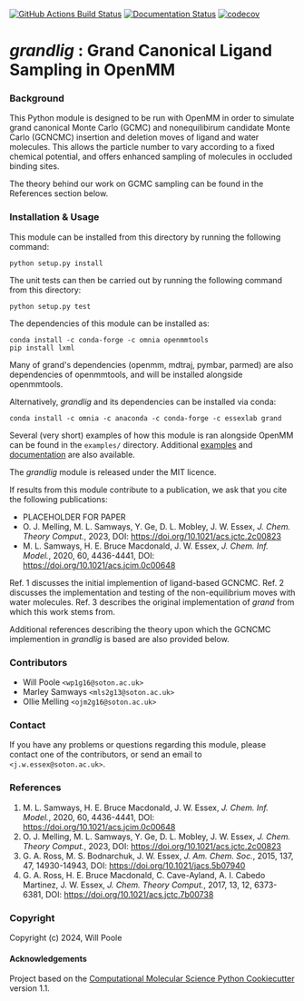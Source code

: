 <!-- [![Anaconda-Server Badge](https://anaconda.org/essexlab/grand/badges/version.svg)](https://anaconda.org/essexlab/grand)
[![Anaconda-Server Badge](https://anaconda.org/essexlab/grand/badges/downloads.svg)](https://anaconda.org/essexlab/grand) -->



[![GitHub Actions Build Status](https://github.com/essex-lab/grandlig/workflows/CI.yaml/badge.svg)](https://github.com/essex-lab/grandlig/actions)
[![Documentation Status](https://readthedocs.org/projects/grandlig/badge/?version=latest)](https://grandlig.readthedocs.io/en/latest/?badge=latest)
[![codecov](https://codecov.io/gh/REPLACE_WITH_OWNER_ACCOUNT/grandlig/branch/main/graph/badge.svg)](https://codecov.io/gh/REPLACE_WITH_OWNER_ACCOUNT/grandlig/branch/main)

# _grandlig_ : Grand Canonical Ligand Sampling in OpenMM

### Background

This Python module is designed to be run with OpenMM in order to simulate grand canonical Monte Carlo (GCMC) and nonequilibirum candidate Monte Carlo (GCNCMC) insertion and deletion moves of ligand and water molecules. This allows the particle number to vary according to a fixed chemical
potential, and offers enhanced sampling of molecules in occluded binding sites.

The theory behind our work on GCMC sampling can be found in the References section below.

### Installation & Usage

This module can be installed from this directory by running the following
command:

```commandline
python setup.py install
```

The unit tests can then be carried out by running the following command from
this directory:
```commandline
python setup.py test
```

The dependencies of this module can be installed as:

```commandline
conda install -c conda-forge -c omnia openmmtools
pip install lxml
```
Many of grand's dependencies (openmm, mdtraj, pymbar, parmed) are also dependencies of 
openmmtools, and will be installed alongside openmmtools.

Alternatively, _grandlig_ and its dependencies can be installed via conda:
```commandline
conda install -c omnia -c anaconda -c conda-forge -c essexlab grand
```

Several (very short) examples of how this module is ran alongside OpenMM can be found in
the `examples/` directory.
Additional [examples](https://github.com/essex-lab/grand-paper) and 
[documentation](https://grand.readthedocs.io/en/latest/) are also available.

The _grandlig_ module is released under the MIT licence. 

If results from this module contribute to a publication, we ask that you cite the following publications:

- PLACEHOLDER FOR PAPER
- O. J. Melling, M. L. Samways, Y. Ge, D. L. Mobley, J. W. Essex, _J. Chem. Theory Comput._, 2023,
DOI: https://doi.org/10.1021/acs.jctc.2c00823
- M. L. Samways, H. E. Bruce Macdonald, J. W. Essex, _J. Chem. Inf. Model._, 2020, 60, 4436-4441, DOI: https://doi.org/10.1021/acs.jcim.0c00648


Ref. 1 discusses the initial implemention of ligand-based GCNCMC. Ref. 2 discusses the implementation and testing of the non-equilibrium moves with water molecules. Ref. 3 describes the original implementation of _grand_ from which this work stems from. 

Additional references describing the theory upon which the GCNCMC implemention in _grandlig_ is based are also provided below.

### Contributors

- Will Poole `<wp1g16@soton.ac.uk>` 
- Marley Samways `<mls2g13@soton.ac.uk>`
- Ollie Melling `<ojm2g16@soton.ac.uk>`

### Contact

If you have any problems or questions regarding this module, please contact
one of the contributors, or send an email to `<j.w.essex@soton.ac.uk>`.

### References

1. M. L. Samways, H. E. Bruce Macdonald, J. W. Essex, _J. Chem. Inf. Model._,
2020, 60, 4436-4441, DOI: https://doi.org/10.1021/acs.jcim.0c00648
2. O. J. Melling, M. L. Samways, Y. Ge, D. L. Mobley, J. W. Essex, _J. Chem. Theory Comput._, 2023,
DOI: https://doi.org/10.1021/acs.jctc.2c00823
3. G. A. Ross, M. S. Bodnarchuk, J. W. Essex, _J. Am. Chem. Soc._, 2015,
137, 47, 14930-14943, DOI: https://doi.org/10.1021/jacs.5b07940
4. G. A. Ross, H. E. Bruce Macdonald, C. Cave-Ayland, A. I. Cabedo
Martinez, J. W. Essex, _J. Chem. Theory Comput._, 2017, 13, 12, 6373-6381, DOI:
https://doi.org/10.1021/acs.jctc.7b00738


### Copyright

Copyright (c) 2024, Will Poole


#### Acknowledgements
 
Project based on the 
[Computational Molecular Science Python Cookiecutter](https://github.com/molssi/cookiecutter-cms) version 1.1.

